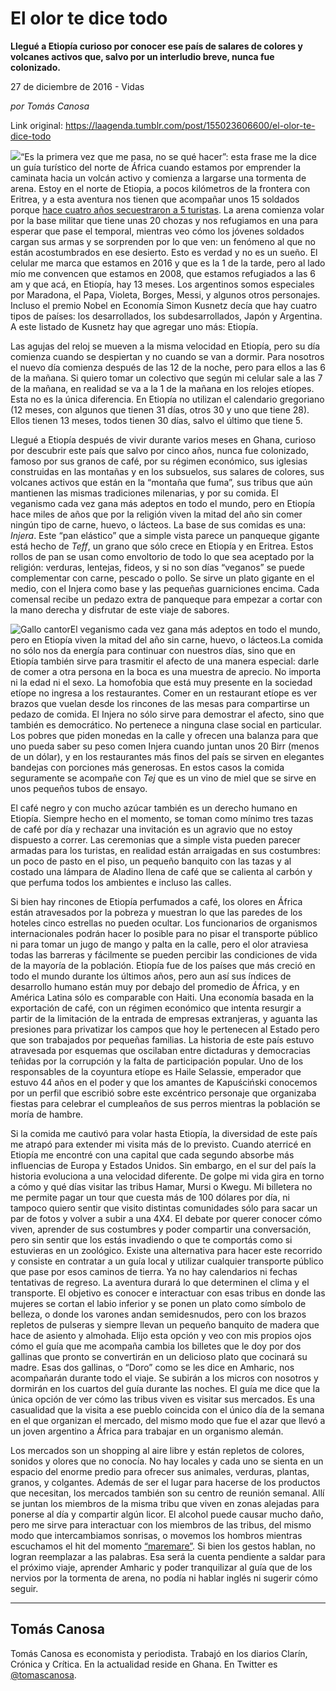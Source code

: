 # El olor te dice todo

**Llegué a Etiopía curioso por conocer ese país de salares de colores y volcanes activos que, salvo por un interludio breve, nunca fue colonizado.**

27 de diciembre de 2016 - Vidas

_por Tomás Canosa_

Link original: https://laagenda.tumblr.com/post/155023606600/el-olor-te-dice-todo

![](https://64.media.tumblr.com/1db8f4c2be7947999f03e78741c622eb/tumblr_inline_pk0l8wr4u31t6q87u_500.jpg)“Es la primera vez que me pasa, no se qué hacer”: esta frase me la dice un guía turístico del norte de África cuando estamos por emprender la caminata hacia un volcán activo y comienza a largarse una tormenta de arena. Estoy en el norte de Etiopia, a pocos kilómetros de la frontera con Eritrea, y a esta aventura nos tienen que acompañar unos 15 soldados porque [hace cuatro años secuestraron a 5 turistas](http://internacional.elpais.com/internacional/2012/01/17/actualidad/1326826253_876565.html). La arena comienza volar por la base militar que tiene unas 20 chozas y nos refugiamos en una para esperar que pase el temporal, mientras veo cómo los jóvenes soldados cargan sus armas y se sorprenden por lo que ven: un fenómeno al que no están acostumbrados en ese desierto. Esto es verdad y no es un sueño. El celular me marca que estamos en 2016 y que es la 1 de la tarde, pero al lado mío me convencen que estamos en 2008, que estamos refugiados a las 6 am y que acá, en Etiopía, hay 13 meses. Los argentinos somos especiales por Maradona, el Papa, Violeta, Borges, Messi, y algunos otros personajes. Incluso el premio Nobel en Economía Simon Kusnetz decía que hay cuatro tipos de países: los desarrollados, los subdesarrollados, Japón y Argentina. A este listado de Kusnetz hay que agregar uno más: Etiopía. 

Las agujas del reloj se mueven a la misma velocidad en Etiopía, pero su día comienza cuando se despiertan y no cuando se van a dormir. Para nosotros el nuevo día comienza después de las 12 de la noche, pero para ellos a las 6 de la mañana. Si quiero tomar un colectivo que según mi celular sale a las 7 de la mañana, en realidad se va a la 1 de la mañana en los relojes etíopes. Esta no es la única diferencia. En Etiopía no utilizan el calendario gregoriano (12 meses, con algunos que tienen 31 días, otros 30 y uno que tiene 28). Ellos tienen 13 meses, todos tienen 30 días, salvo el último que tiene 5. 

Llegué a Etiopía después de vivir durante varios meses en Ghana, curioso por descubrir este país que salvo por cinco años, nunca fue colonizado, famoso por sus granos de café, por su régimen económico, sus iglesias construidas en las montañas y en los subsuelos, sus salares de colores, sus volcanes activos que están en la “montaña que fuma”, sus tribus que aún mantienen las mismas tradiciones milenarias, y por su comida. El veganismo cada vez gana más adeptos en todo el mundo, pero en Etiopía hace miles de años que por la religión viven la mitad del año sin comer ningún tipo de carne, huevo, o lácteos. La base de sus comidas es una: *Injera*. Este “pan elástico” que a simple vista parece un panqueque gigante está hecho de *Teff*, un grano que sólo crece en Etiopía y en Eritrea. Estos rollos de pan se usan como envoltorio de todo lo que sea aceptado por la religión: verduras, lentejas, fideos, y si no son días “veganos” se puede complementar con carne, pescado o pollo. Se sirve un plato gigante en el medio, con el Injera como base y las pequeñas guarniciones encima. Cada comensal recibe un pedazo extra de panqueque para empezar a cortar con la mano derecha y disfrutar de este viaje de sabores. 

![Gallo cantor](https://64.media.tumblr.com/1db8f4c2be7947999f03e78741c622eb/tumblr_inline_pk0l8wr4u31t6q87u_500.jpg)El veganismo cada vez gana más adeptos en todo el mundo, pero en Etiopía viven la mitad del año sin carne, huevo, o lácteos.La comida no sólo nos da energía para continuar con nuestros días, sino que en Etiopía también sirve para trasmitir el afecto de una manera especial: darle de comer a otra persona en la boca es una muestra de aprecio. No importa ni la edad ni el sexo. La homofobia que está muy presente en la sociedad etíope no ingresa a los restaurantes. Comer en un restaurant etíope es ver brazos que vuelan desde los rincones de las mesas para compartirse un pedazo de comida. El Injera no sólo sirve para demostrar el afecto, sino que también es democrático. No pertenece a ninguna clase social en particular. Los pobres que piden monedas en la calle y ofrecen una balanza para que uno pueda saber su peso comen Injera cuando juntan unos 20 Birr (menos de un dólar), y en los restaurantes más finos del país se sirven en elegantes bandejas con porciones más generosas. En estos casos la comida seguramente se acompañe con *Tej* que es un vino de miel que se sirve en unos pequeños tubos de ensayo.

El café negro y con mucho azúcar también es un derecho humano en Etiopía. Siempre hecho en el momento, se toman como mínimo tres tazas de café por día y rechazar una invitación es un agravio que no estoy dispuesto a correr. Las ceremonias que a simple vista pueden parecer armadas para los turistas, en realidad están arraigadas en sus costumbres: un poco de pasto en el piso, un pequeño banquito con las tazas y al costado una lámpara de Aladino llena de café que se calienta al carbón y que perfuma todos los ambientes e incluso las calles.

Si bien hay rincones de Etiopía perfumados a café, los olores en África están atravesados por la pobreza y muestran lo que las paredes de los hoteles cinco estrellas no pueden ocultar. Los funcionarios de organismos internacionales podrán hacer lo posible para no pisar el transporte público ni para tomar un jugo de mango y palta en la calle, pero el olor atraviesa todas las barreras y fácilmente se pueden percibir las condiciones de vida de la mayoría de la población. Etiopía fue de los países que más creció en todo el mundo durante los últimos años, pero aun así sus índices de desarrollo humano están muy por debajo del promedio de África, y en América Latina sólo es comparable con Haiti. Una economía basada en la exportación de café, con un régimen económico que intenta resurgir a partir de la limitación de la entrada de empresas extranjeras, y aguanta las presiones para privatizar los campos que hoy le pertenecen al Estado pero que son trabajados por pequeñas familias. La historia de este país estuvo atravesada por esquemas que oscilaban entre dictaduras y democracias teñidas por la corrupción y la falta de participación popular. Uno de los responsables de la coyuntura etíope es Haile Selassie, emperador que estuvo 44 años en el poder y que los amantes de Kapuściński conocemos por un perfil que escribió sobre este excéntrico personaje que organizaba fiestas para celebrar el cumpleaños de sus perros mientras la población se moría de hambre. 

Si la comida me cautivó para volar hasta Etiopía, la diversidad de este país me atrapó para extender mi visita más de lo previsto. Cuando aterricé en Etiopía me encontré con una capital que cada segundo absorbe más influencias de Europa y Estados Unidos. Sin embargo, en el sur del país la historia evoluciona a una velocidad diferente. De golpe mi vida gira en torno a cómo y qué días visitar las tribus Hamar, Mursi o Kwegu. Mi billetera no me permite pagar un tour que cuesta más de 100 dólares por día, ni tampoco quiero sentir que visito distintas comunidades sólo para sacar un par de fotos y volver a subir a una 4X4. El debate por querer conocer cómo viven, aprender de sus costumbres y poder compartir una conversación, pero sin sentir que los estás invadiendo o que te comportás como si estuvieras en un zoológico. Existe una alternativa para hacer este recorrido y consiste en contratar a un guía local y utilizar cualquier transporte público que pase por esos caminos de tierra. Ya no hay calendarios ni fechas tentativas de regreso. La aventura durará lo que determinen el clima y el transporte. El objetivo es conocer e interactuar con esas tribus en donde las mujeres se cortan el labio inferior y se ponen un plato como símbolo de belleza, o donde los varones andan semidesnudos, pero con los brazos repletos de pulseras y siempre llevan un pequeño banquito de madera que hace de asiento y almohada. Elijo esta opción y veo con mis propios ojos cómo el guía que me acompaña cambia los billetes que le doy por dos gallinas que pronto se convertirán en un delicioso plato que cocinará su madre. Esas dos gallinas, o “Doro” como se les dice en Amharic, nos acompañarán durante todo el viaje. Se subirán a los micros con nosotros y dormirán en los cuartos del guía durante las noches. El guía me dice que la única opción de ver cómo las tribus viven es visitar sus mercados. Es una casualidad que la visita a ese pueblo coincida con el único día de la semana en el que organizan el mercado, del mismo modo que fue el azar que llevó a un joven argentino a África para trabajar en un organismo alemán. 

Los mercados son un shopping al aire libre y están repletos de colores, sonidos y olores que no conocía. No hay locales y cada uno se sienta en un espacio del enorme predio para ofrecer sus animales, verduras, plantas, granos, y colgantes. Además de ser el lugar para hacerse de los productos que necesitan, los mercados también son su centro de reunión semanal. Allí se juntan los miembros de la misma tribu que viven en zonas alejadas para ponerse al día y compartir algún licor. El alcohol puede causar mucho daño, pero me sirve para interactuar con los miembros de las tribus, del mismo modo que intercambiamos sonrisas, o movemos los hombros mientras escuchamos el hit del momento [“maremare”](https://www.youtube.com/watch?v=UeCzUBY9hk8). Si bien los gestos hablan, no logran reemplazar a las palabras. Esa será la cuenta pendiente a saldar para el próximo viaje, aprender Amharic y poder tranquilizar al guía que de los nervios por la tormenta de arena, no podía ni hablar inglés ni sugerir cómo seguir.



---

Tomás Canosa
------------

Tomás Canosa es economista y periodista. Trabajó en los diarios Clarín, Crónica y Crítica. En la actualidad reside en Ghana. En Twitter es [@tomascanosa](https://twitter.com/tomascanosa). 

